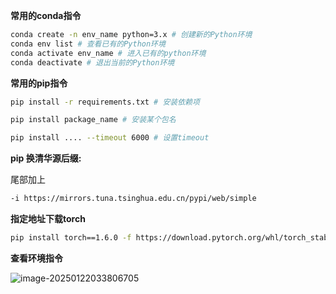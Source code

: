 **常用的conda指令**

```bash
conda create -n env_name python=3.x # 创建新的Python环境
conda env list # 查看已有的Python环境
conda activate env_name # 进入已有的python环境
conda deactivate # 退出当前的Python环境
```

**常用的pip指令**

```bash
pip install -r requirements.txt # 安装依赖项

pip install package_name # 安装某个包名

pip install .... --timeout 6000 # 设置timeout
```

**pip 换清华源后缀:**

尾部加上

```bash
-i https://mirrors.tuna.tsinghua.edu.cn/pypi/web/simple
```

**指定地址下载torch**

```bash
pip install torch==1.6.0 -f https://download.pytorch.org/whl/torch_stable.html
```

**查看环境指令**

![image-20250122033806705](https://testingcf.jsdelivr.net/gh/Jokerealm/MyPic@img/img/image-20250122033806705.png)